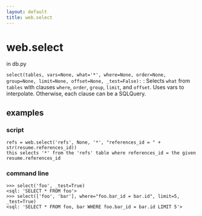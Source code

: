 ```yaml
---
layout: default
title: web.select
---
```


# web.select

in db.py

`select(tables, vars=None, what='*', where=None, order=None, group=None, limit=None, offset=None, _test=False):`
   : Selects `what` from `tables` with clauses `where`, `order`, 
     `group`, `limit`, and `offset`. Uses vars to interpolate. 
     Otherwise, each clause can be a SQLQuery.
     
## examples
### script
    refs = web.select('refs', None, '*', "references_id = " + str(resume.references_id))
    this selects '*' from the 'refs' table where references_id = the given resume.references_id

### command line 
    >>> select('foo', _test=True)
    <sql: 'SELECT * FROM foo'>
    >>> select(['foo', 'bar'], where="foo.bar_id = bar.id", limit=5, _test=True)
    <sql: 'SELECT * FROM foo, bar WHERE foo.bar_id = bar.id LIMIT 5'>


